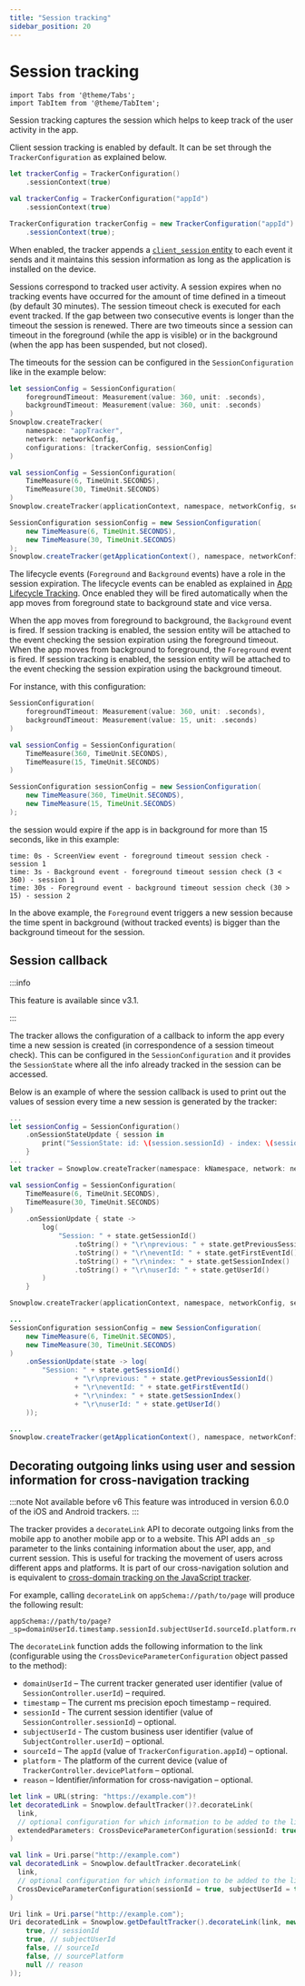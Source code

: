 ```yaml
---
title: "Session tracking"
sidebar_position: 20
---
```


# Session tracking

```mdx-code-block
import Tabs from '@theme/Tabs';
import TabItem from '@theme/TabItem';
```

Session tracking captures the session which helps to keep track of the user activity in the app.

Client session tracking is enabled by default. It can be set through the `TrackerConfiguration` as explained below.

<Tabs groupId="platform" queryString>
  <TabItem value="ios" label="iOS" default>

```swift
let trackerConfig = TrackerConfiguration()
    .sessionContext(true)
```

  </TabItem>
  <TabItem value="android" label="Android (Kotlin)">

```kotlin
val trackerConfig = TrackerConfiguration("appId")
    .sessionContext(true)
```

  </TabItem>
  <TabItem value="android-java" label="Android (Java)">

```java
TrackerConfiguration trackerConfig = new TrackerConfiguration("appId")
    .sessionContext(true);
```

  </TabItem>
</Tabs>

When enabled, the tracker appends a [`client_session` entity](https://github.com/snowplow/iglu-central/blob/master/schemas/com.snowplowanalytics.snowplow/client_session/jsonschema/1-0-2) to each event it sends and it maintains this session information as long as the application is installed on the device.

Sessions correspond to tracked user activity. A session expires when no tracking events have occurred for the amount of time defined in a timeout (by default 30 minutes). The session timeout check is executed for each event tracked. If the gap between two consecutive events is longer than the timeout the session is renewed. There are two timeouts since a session can timeout in the foreground (while the app is visible) or in the background (when the app has been suspended, but not closed).

The timeouts for the session can be configured in the `SessionConfiguration` like in the example below:

<Tabs groupId="platform" queryString>
  <TabItem value="ios" label="iOS" default>

```swift
let sessionConfig = SessionConfiguration(
    foregroundTimeout: Measurement(value: 360, unit: .seconds),
    backgroundTimeout: Measurement(value: 360, unit: .seconds)
)
Snowplow.createTracker(
    namespace: "appTracker",
    network: networkConfig,
    configurations: [trackerConfig, sessionConfig]
)
```

  </TabItem>
  <TabItem value="android" label="Android (Kotlin)">

```kotlin
val sessionConfig = SessionConfiguration(
    TimeMeasure(6, TimeUnit.SECONDS),
    TimeMeasure(30, TimeUnit.SECONDS)
)
Snowplow.createTracker(applicationContext, namespace, networkConfig, sessionConfig)
```

  </TabItem>
  <TabItem value="android-java" label="Android (Java)">

```java
SessionConfiguration sessionConfig = new SessionConfiguration(
    new TimeMeasure(6, TimeUnit.SECONDS),
    new TimeMeasure(30, TimeUnit.SECONDS)
);
Snowplow.createTracker(getApplicationContext(), namespace, networkConfig, sessionConfig);
```

  </TabItem>
</Tabs>

The lifecycle events (`Foreground` and `Background` events) have a role in the session expiration. The lifecycle events can be enabled as explained in [App Lifecycle Tracking](#lifecycle-tracking). Once enabled they will be fired automatically when the app moves from foreground state to background state and vice versa.

When the app moves from foreground to background, the `Background` event is fired. If session tracking is enabled, the session entity will be attached to the event checking the session expiration using the foreground timeout.
When the app moves from background to foreground, the `Foreground` event is fired. If session tracking is enabled, the session entity will be attached to the event checking the session expiration using the background timeout.

For instance, with this configuration:

<Tabs groupId="platform" queryString>
  <TabItem value="ios" label="iOS" default>

```swift
SessionConfiguration(
    foregroundTimeout: Measurement(value: 360, unit: .seconds),
    backgroundTimeout: Measurement(value: 15, unit: .seconds)
)       
```

  </TabItem>
  <TabItem value="android" label="Android (Kotlin)">

```kotlin
val sessionConfig = SessionConfiguration(
    TimeMeasure(360, TimeUnit.SECONDS),
    TimeMeasure(15, TimeUnit.SECONDS)
)
```

  </TabItem>
  <TabItem value="android-java" label="Android (Java)">

```java
SessionConfiguration sessionConfig = new SessionConfiguration(
    new TimeMeasure(360, TimeUnit.SECONDS),
    new TimeMeasure(15, TimeUnit.SECONDS)
);
```

  </TabItem>
</Tabs>

the session would expire if the app is in background for more than 15 seconds, like in this example:

```text
time: 0s - ScreenView event - foreground timeout session check - session 1
time: 3s - Background event - foreground timeout session check (3 < 360) - session 1
time: 30s - Foreground event - background timeout session check (30 > 15) - session 2
```

In the above example, the `Foreground` event triggers a new session because the time spent in background (without tracked events) is bigger than the background timeout for the session.

## Session callback

:::info

This feature is available since v3.1.

:::

The tracker allows the configuration of a callback to inform the app every time a new session is created (in correspondence of a session timeout check).
This can be configured in the `SessionConfiguration` and it provides the `SessionState` where all the info already tracked in the session can be accessed.

Below is an example of where the session callback is used to print out the values of session every time a new session is generated by the tracker:

<Tabs groupId="platform" queryString>
  <TabItem value="ios" label="iOS" default>

```swift
...
let sessionConfig = SessionConfiguration()
    .onSessionStateUpdate { session in
        print("SessionState: id: \(session.sessionId) - index: \(session.sessionIndex) - userID: \(session.userId) - firstEventID: \(session.firstEventId)")
    }
...
let tracker = Snowplow.createTracker(namespace: kNamespace, network: networkConfig, configurations: [sessionConfig])
```

  </TabItem>
  <TabItem value="android" label="Android (Kotlin)">

```kotlin
val sessionConfig = SessionConfiguration(
    TimeMeasure(6, TimeUnit.SECONDS),
    TimeMeasure(30, TimeUnit.SECONDS)
)
    .onSessionUpdate { state ->
        log(
            "Session: " + state.getSessionId()
                .toString() + "\r\nprevious: " + state.getPreviousSessionId()
                .toString() + "\r\neventId: " + state.getFirstEventId()
                .toString() + "\r\nindex: " + state.getSessionIndex()
                .toString() + "\r\nuserId: " + state.getUserId()
        )
    }

Snowplow.createTracker(applicationContext, namespace, networkConfig, sessionConfig)
```

  </TabItem>
  <TabItem value="android-java" label="Android (Java)">

```java
...
SessionConfiguration sessionConfig = new SessionConfiguration(
    new TimeMeasure(6, TimeUnit.SECONDS),
    new TimeMeasure(30, TimeUnit.SECONDS)
)
    .onSessionUpdate(state -> log(
        "Session: " + state.getSessionId()
                + "\r\nprevious: " + state.getPreviousSessionId()
                + "\r\neventId: " + state.getFirstEventId()
                + "\r\nindex: " + state.getSessionIndex()
                + "\r\nuserId: " + state.getUserId()
    ));

...
Snowplow.createTracker(getApplicationContext(), namespace, networkConfig, sessionConfig);
```

  </TabItem>
</Tabs>

## Decorating outgoing links using user and session information for cross-navigation tracking

:::note Not available before v6
This feature was introduced in version 6.0.0 of the iOS and Android trackers.
:::

The tracker provides a `decorateLink` API to decorate outgoing links from the mobile app to another mobile app or to a website.
This API adds an `_sp` parameter to the links containing information about the user, app, and current session.
This is useful for tracking the movement of users across different apps and platforms.
It is part of our cross-navigation solution and is equivalent to [cross-domain tracking on the JavaScript tracker](/docs/collecting-data/collecting-from-own-applications/javascript-trackers/web-tracker/cross-domain-tracking/index.md).

For example, calling `decorateLink` on `appSchema://path/to/page` will produce the following result:

```
appSchema://path/to/page?_sp=domainUserId.timestamp.sessionId.subjectUserId.sourceId.platform.reason
```

The `decorateLink` function adds the following information to the link (configurable using the `CrossDeviceParameterConfiguration` object passed to the method):

- `domainUserId` – The current tracker generated user identifier (value of `SessionController.userId`) – required.
- `timestamp` – The current ms precision epoch timestamp – required.
- `sessionId` - The current session identifier (value of `SessionController.sessionId`) – optional.
- `subjectUserId` - The custom business user identifier (value of `SubjectController.userId`) – optional.
- `sourceId` – The `appId` (value of `TrackerConfiguration.appId`) – optional.
- `platform` - The platform of the current device (value of `TrackerController.devicePlatform` – optional.
- `reason` – Identifier/information for cross-navigation – optional.

<Tabs groupId="platform" queryString>
  <TabItem value="ios" label="iOS" default>

```swift
let link = URL(string: "https://example.com")!
let decoratedLink = Snowplow.defaultTracker()?.decorateLink(
  link,
  // optional configuration for which information to be added to the link
  extendedParameters: CrossDeviceParameterConfiguration(sessionId: true, subjectUserId: true)
)
```

  </TabItem>
  <TabItem value="android" label="Android (Kotlin)">

```kotlin
val link = Uri.parse("http://example.com")
val decoratedLink = Snowplow.defaultTracker.decorateLink(
  link,
  // optional configuration for which information to be added to the link
  CrossDeviceParameterConfiguration(sessionId = true, subjectUserId = true)
)
```

  </TabItem>
  <TabItem value="android-java" label="Android (Java)">

```java
Uri link = Uri.parse("http://example.com");
Uri decoratedLink = Snowplow.getDefaultTracker().decorateLink(link, new CrossDeviceParameterConfiguration(
    true, // sessionId
    true, // subjectUserId
    false, // sourceId
    false, // sourcePlatform
    null // reason
));
```

  </TabItem>
</Tabs>
